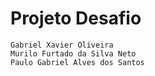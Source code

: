 # Projeto Desafio
    Gabriel Xavier Oliveira
    Murilo Furtado da Silva Neto
    Paulo Gabriel Alves dos Santos
